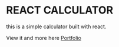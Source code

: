 # REACT CALCULATOR
this is a simple calculator built with react.

View it and more here
<a href="https://sizomhlongo.netlify.app/">Portfolio</a>
